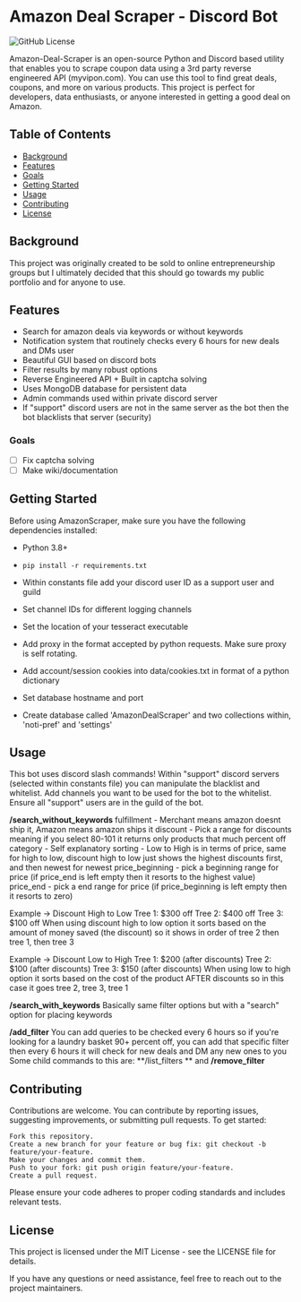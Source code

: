 # Amazon Deal Scraper - Discord Bot

![GitHub License](https://img.shields.io/badge/license-GNU-blue.svg)

Amazon-Deal-Scraper is an open-source Python and Discord based utility that enables you to scrape coupon data using a 3rd party reverse engineered API (myvipon.com). You can use this tool to find great deals, coupons, and more on various products. This project is perfect for developers, data enthusiasts, or anyone interested in getting a good deal on Amazon. 

## Table of Contents
- [Background](#background)
- [Features](#features)
- [Goals](#goals)
- [Getting Started](#getting-started)
- [Usage](#usage)
- [Contributing](#contributing)
- [License](#license)

## Background
This project was originally created to be sold to online entrepreneurship groups but I ultimately decided that this should go towards my public portfolio and for anyone to use.

## Features

- Search for amazon deals via keywords or without keywords
- Notification system that routinely checks every 6 hours for new deals and DMs user
- Beautiful GUI based on discord bots
- Filter results  by many robust options
- Reverse Engineered API + Built in captcha solving
- Uses MongoDB database for persistent data
- Admin commands used within private discord server
- If "support" discord users are not in the same server as the bot then the bot blacklists that server (security)

### Goals
- [ ] Fix captcha solving
- [ ] Make wiki/documentation

## Getting Started
Before using AmazonScraper, make sure you have the following dependencies installed:

- Python 3.8+
- `pip install -r requirements.txt`
  
- Within constants file add your discord user ID as a support user and guild
- Set channel IDs for different logging channels
- Set the location of your tesseract executable
- Add proxy in the format accepted by python requests. Make sure proxy is self rotating.
- Add account/session cookies into data/cookies.txt in format of a python dictionary
- Set database hostname and port
- Create database called 'AmazonDealScraper' and two collections within, 'noti-pref' and 'settings'

## Usage
This bot uses discord slash commands!
Within "support" discord servers (selected within constants file) you can manipulate the blacklist and whitelist. Add channels you want to be used for the bot to the whitelist. Ensure all "support" users are in the guild of the bot. 

**/search_without_keywords**
fulfillment - Merchant means amazon doesnt ship it, Amazon means amazon ships it
discount - Pick a range for discounts meaning if you select 80-101 it returns only products that much percent off
category - Self explanatory
sorting - Low to High is in terms of price, same for high to low, discount high to low just shows the highest discounts first, and then newest for newest
price_beginning - pick a beginning range for price (if price_end is left empty then it resorts to the highest value)
price_end - pick a end range for price (if price_beginning is left empty then it resorts to zero)

Example -> Discount High to Low
Tree 1: $300 off
Tree 2: $400 off
Tree 3: $100 off
When using discount high to low option it sorts based on the amount of money saved (the discount) so it shows in order of tree 2 then tree 1, then tree 3

Example -> Discount Low to High
Tree 1: $200 (after discounts)
Tree 2: $100 (after discounts)
Tree 3: $150 (after discounts)
When using low to high option it sorts based on the cost of the product AFTER discounts so in this case it goes tree 2, tree 3, tree 1

**/search_with_keywords**
Basically same filter options but with a "search" option for placing keywords 

**/add_filter**
You can add queries to be checked every 6 hours so if you're looking for a laundry basket 90+ percent off, you can add that specific filter then every 6 hours it will check for new deals and DM any new ones to you 
Some child commands to this are: **/list_filters ** and **/remove_filter**

## Contributing

Contributions are welcome. You can contribute by reporting issues, suggesting improvements, or submitting pull requests. To get started:

    Fork this repository.
    Create a new branch for your feature or bug fix: git checkout -b feature/your-feature.
    Make your changes and commit them.
    Push to your fork: git push origin feature/your-feature.
    Create a pull request.

Please ensure your code adheres to proper coding standards and includes relevant tests.

## License

This project is licensed under the MIT License - see the LICENSE file for details.

If you have any questions or need assistance, feel free to reach out to the project maintainers.
